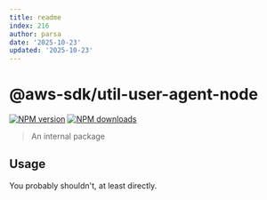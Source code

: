 ```yaml
---
title: readme
index: 216
author: parsa
date: '2025-10-23'
updated: '2025-10-23'
---
```

# @aws-sdk/util-user-agent-node

[![NPM version](https://img.shields.io/npm/v/@aws-sdk/util-user-agent-node/latest.svg)](https://www.npmjs.com/package/@aws-sdk/util-user-agent-node)
[![NPM downloads](https://img.shields.io/npm/dm/@aws-sdk/util-user-agent-node.svg)](https://www.npmjs.com/package/@aws-sdk/util-user-agent-node)

> An internal package

## Usage

You probably shouldn't, at least directly.
